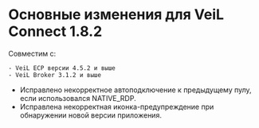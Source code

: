 # Основные изменения для VeiL Connect 1.8.2

Совместим с:

    - VeiL ECP версии 4.5.2 и выше
    - VeiL Broker 3.1.2 и выше
    
- Исправлено некорректное автоподключение к предыдущему пулу, если использовался NATIVE_RDP.
- Исправлена некорректная иконка-предупреждение при обнаружении новой версии приложения.